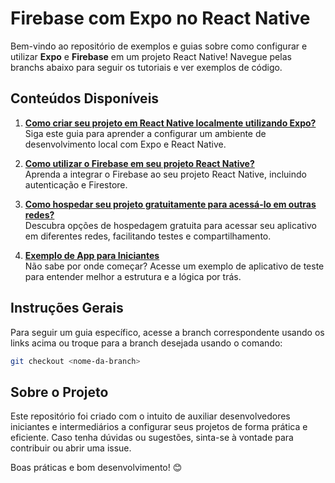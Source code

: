 # Firebase com Expo no React Native

Bem-vindo ao repositório de exemplos e guias sobre como configurar e utilizar **Expo** e **Firebase** em um projeto React Native! Navegue pelas branchs abaixo para seguir os tutoriais e ver exemplos de código.

## Conteúdos Disponíveis

1. **[Como criar seu projeto em React Native localmente utilizando Expo?](https://github.com/yJoaoFerreira/firebase-expo/tree/criar-projeto)**  
   Siga este guia para aprender a configurar um ambiente de desenvolvimento local com Expo e React Native.

2. **[Como utilizar o Firebase em seu projeto React Native?](https://github.com/yJoaoFerreira/firebase-expo/tree/usar-firebase)**  
   Aprenda a integrar o Firebase ao seu projeto React Native, incluindo autenticação e Firestore.

3. **[Como hospedar seu projeto gratuitamente para acessá-lo em outras redes?](https://github.com/yJoaoFerreira/firebase-expo/tree/hospedar-app)**  
   Descubra opções de hospedagem gratuita para acessar seu aplicativo em diferentes redes, facilitando testes e compartilhamento.

4. **[Exemplo de App para Iniciantes](https://github.com/yJoaoFerreira/firebase-expo/tree/exemplo-app)**  
   Não sabe por onde começar? Acesse um exemplo de aplicativo de teste para entender melhor a estrutura e a lógica por trás.

## Instruções Gerais

Para seguir um guia específico, acesse a branch correspondente usando os links acima ou troque para a branch desejada usando o comando:

```bash
git checkout <nome-da-branch>
```

## Sobre o Projeto

Este repositório foi criado com o intuito de auxiliar desenvolvedores iniciantes e intermediários a configurar seus projetos de forma prática e eficiente. Caso tenha dúvidas ou sugestões, sinta-se à vontade para contribuir ou abrir uma issue. 

Boas práticas e bom desenvolvimento! 😊